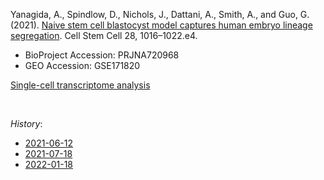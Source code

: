Yanagida, A., Spindlow, D., Nichols, J., Dattani, A., Smith, A., and Guo, G. (2021). [Naive stem cell blastocyst model captures human embryo lineage segregation](https://doi.org/10.1016/j.stem.2021.04.031). Cell Stem Cell 28, 1016–1022.e4.


- BioProject Accession: PRJNA720968
- GEO Accession: GSE171820

[Single-cell transcriptome analysis](https://jlduan.github.io/Replica/j.stem.2021.04.031/notebooks/analyze.html)


<br>


*History*:


- [2021-06-12](https://jlduan.github.io/Replica/j.stem.2021.04.031/notebooks/analyze_2021-06-12.html)
- [2021-07-18](https://jlduan.github.io/Replica/j.stem.2021.04.031/notebooks/analyze_2021-07-18.html)
- [2022-01-18](https://jlduan.github.io/Replica/j.stem.2021.04.031/notebooks/analyze_2022-01-18.html)
